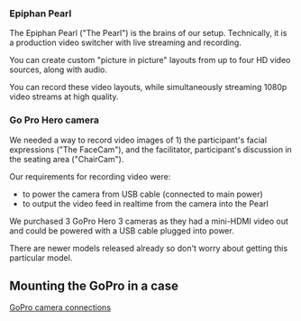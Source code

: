 

### Epiphan Pearl
The Epiphan Pearl ("The Pearl") is the brains of our setup. Technically, it is a production video switcher with live streaming and recording.

You can create custom "picture in picture" layouts from up to four HD video sources, along with audio.

You can record these video layouts, while simultaneously streaming 1080p video streams at high quality.

### Go Pro Hero camera
We needed a way to record video images of 1) the participant's facial expressions ("The FaceCam"), and the facilitator, participant's discussion in the seating area ("ChairCam").

Our requirements for recording video were:

- to power the camera from USB cable (connected to main power)
- to output the video feed in realtime from the camera into the Pearl

We purchased 3 GoPro Hero 3 cameras as they had a mini-HDMI video out and could be powered with a USB cable plugged into power.

There are newer models released already so don't worry about getting this particular model.

## Mounting the GoPro in a case

[GoPro camera connections](goprocamera.jpeg)
